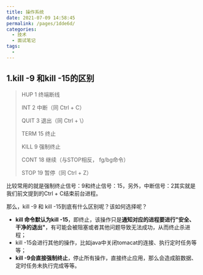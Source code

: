 ```yaml
---
title: 操作系统
date: 2021-07-09 14:58:45
permalink: /pages/1dde6d/
categories:
  - 技术
  - 面试笔记
tags:
  - 
---
```

## 1.kill -9 和kill -15的区别

> HUP 1 终端断线
>
> INT 2 中断（同 Ctrl + C）
>
> QUIT 3 退出（同 Ctrl + \）
>
> TERM 15 终止
>
> KILL 9 强制终止
>
> CONT 18 继续（与STOP相反， fg/bg命令）
>
> STOP 19 暂停（同 Ctrl + Z）

比较常用的就是强制终止信号：9和终止信号：15，另外，中断信号：2其实就是我们前文提到的Ctrl + C结束前台进程。

那么，kill -9 和 kill -15到底有什么区别呢？该如何选择呢？

- **kill 命令默认为kill -15**，即终止，该操作只是**通知对应的进程要进行"安全、干净的退出"**，有可能会被阻塞或者其他问题导致无法成功，从而终止杀进程；
- kill -15会进行其他的操作，比如java中关闭tomacat的连接、执行定时任务等等；
- **kill -9会直接强制终止**，停止所有操作，直接终止应用，那么会造成脏数据、定时任务未执行完成等等。

